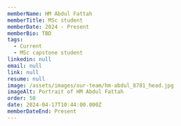 ```yaml
---
memberName: HM Abdul Fattah
memberTitle: MSc student
memberDate: 2024 - Present
memberBio: TBD
tags:
  - Current
  - MSc capstone student
linkedin: null
email: null
link: null
resume: null
image: /assets/images/our-team/hm-abdul_8781_head.jpg
imageAlt: Portrait of HM Abdul Fattah
order: 50
date: 2024-04-17T10:44:00.000Z
memberDateEnd: Present
---
```

